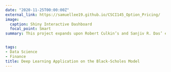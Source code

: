 ```yaml
---
date: "2020-11-25T00:00:00Z"
external_link: https://samuellee19.github.io/CSCI145_Option_Pricing/
image:
  caption: Shiny Interactive Dashboard
  focal_point: Smart
summary: This project expands upon Robert Culkin’s and Sanjiv R. Das’ effort to recreate the Black-Scholes option pricing model using Multi-layer Perceptron (MLP) algorithm. Hence, the project utilizes real data scraped from `Yahoo Finance` and `Alpha Query` to observe a robustness of the model in real-life situation.


tags:
- Data Science
- Finance
title: Deep Learning Application on the Black-Scholes Model
---
```

